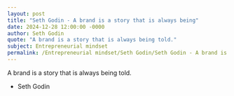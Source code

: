 ```yaml
---
layout: post
title: "Seth Godin - A brand is a story that is always being"
date: 2024-12-28 12:00:00 -0000
author: Seth Godin
quote: "A brand is a story that is always being told."
subject: Entrepreneurial mindset
permalink: /Entrepreneurial mindset/Seth Godin/Seth Godin - A brand is a story that is always being
---
```


A brand is a story that is always being told.

- Seth Godin
